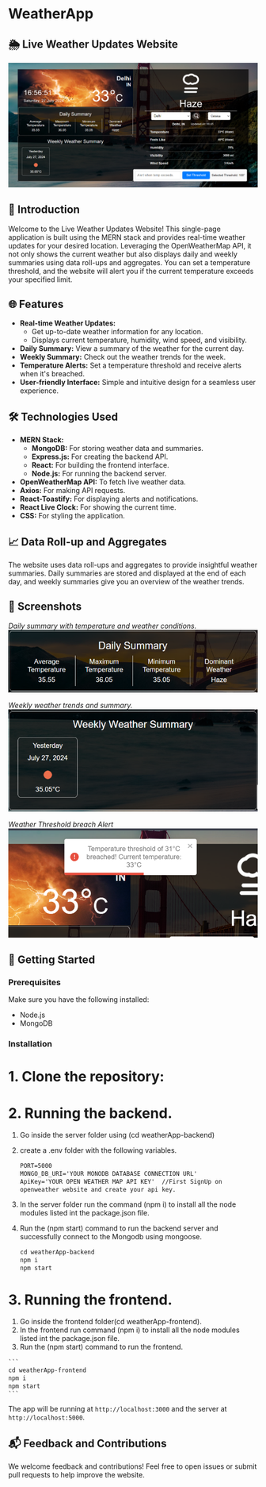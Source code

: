 # WeatherApp

## 🌦️ Live Weather Updates Website

![Weather Website](screenshots/website-overview.png)

## 🌟 Introduction

Welcome to the Live Weather Updates Website! This single-page application is built using the MERN stack and provides real-time weather updates for your desired location. Leveraging the OpenWeatherMap API, it not only shows the current weather but also displays daily and weekly summaries using data roll-ups and aggregates. You can set a temperature threshold, and the website will alert you if the current temperature exceeds your specified limit.

## 🌐 Features

- **Real-time Weather Updates:** 
  - Get up-to-date weather information for any location.
  - Displays current temperature, humidity, wind speed, and visibility.
- **Daily Summary:** View a summary of the weather for the current day.
- **Weekly Summary:** Check out the weather trends for the week.
- **Temperature Alerts:** Set a temperature threshold and receive alerts when it's breached.
- **User-friendly Interface:** Simple and intuitive design for a seamless user experience.

## 🛠️ Technologies Used

- **MERN Stack:**
  - **MongoDB:** For storing weather data and summaries.
  - **Express.js:** For creating the backend API.
  - **React:** For building the frontend interface.
  - **Node.js:** For running the backend server.
- **OpenWeatherMap API:** To fetch live weather data.
- **Axios:** For making API requests.
- **React-Toastify:** For displaying alerts and notifications.
- **React Live Clock:** For showing the current time.
- **CSS:** For styling the application.

## 📈 Data Roll-up and Aggregates

The website uses data roll-ups and aggregates to provide insightful weather summaries. Daily summaries are stored and displayed at the end of each day, and weekly summaries give you an overview of the weather trends.

## 📸 Screenshots
*Daily summary with temperature and weather conditions.*
![Daily Summary Screenshot](screenshots/Daily-Summary.png)
<br/>

*Weekly weather trends and summary.*
![Weekly Summary Screenshot](screenshots/Weekly-Summary.png)
<br/>

*Weather Threshold breach Alert*
![Alert Screenshot](screenshots/Alert.png)
<br/>


## 🚀 Getting Started

### Prerequisites

Make sure you have the following installed:

- Node.js
- MongoDB

### Installation

  # 1. Clone the repository:

  # 2. Running the backend.
  1. Go inside the server folder using (cd weatherApp-backend)
  2. create a .env folder with the following variables.

      ```
      PORT=5000
      MONGO_DB_URI='YOUR MONODB DATABASE CONNECTION URL'
      ApiKey='YOUR OPEN WEATHER MAP API KEY'  //First SignUp on openweather website and create your api key.
      ```

  4. In the server folder run the command (npm i) to install all the node modules listed int the package.json file.
  5. Run the (npm start) command to run the backend server and successfully connect to the Mongodb using mongoose.
  

      ```
      cd weatherApp-backend
      npm i
      npm start
      ```

  # 3. Running the frontend.
  1. Go inside the frontend folder(cd weatherApp-frontend).
  2. In the frontend run command (npm i) to install all the node modules listed int  the package.json file.
  3. Run the (npm start) command to run the frontend.


    ```
    cd weatherApp-frontend
    npm i
    npm start
    ```

The app will be running at `http://localhost:3000` and the server at `http://localhost:5000`.

## 📬 Feedback and Contributions

We welcome feedback and contributions! Feel free to open issues or submit pull requests to help improve the website.

